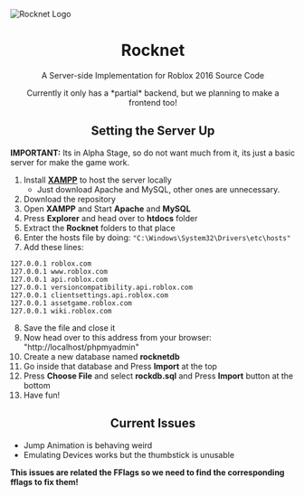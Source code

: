 ![Rocknet Logo](https://github.com/user-attachments/assets/04d7a167-a35b-474f-b86b-4d81ec6b3ac4)

<h1 align="center"> Rocknet </h1>

<p align="center"> A Server-side Implementation for Roblox 2016 Source Code  </p>
<p align="center"> Currently it only has a *partial* backend, but we planning to make a frontend too!  </p>

<h2 align="center"> Setting the Server Up </h2>

**IMPORTANT:** Its in Alpha Stage, so do not want much from it, its just a basic server for make the game work.

1. Install **[XAMPP](https://www.apachefriends.org/index.html)** to host the server locally
   - Just download Apache and MySQL, other ones are unnecessary.
2. Download the repository
3. Open **XAMPP** and Start **Apache** and **MySQL**
4. Press **Explorer** and head over to **htdocs** folder
5. Extract the **Rocknet** folders to that place
6. Enter the hosts file by doing: `"C:\Windows\System32\Drivers\etc\hosts"`
7. Add these lines:
```
127.0.0.1 roblox.com 
127.0.0.1 www.roblox.com 
127.0.0.1 api.roblox.com
127.0.0.1 versioncompatibility.api.roblox.com
127.0.0.1 clientsettings.api.roblox.com
127.0.0.1 assetgame.roblox.com
127.0.0.1 wiki.roblox.com
```
8. Save the file and close it
9. Now head over to this address from your browser: "http://localhost/phpmyadmin"
10. Create a new database named **rocknetdb**
11. Go inside that database and Press **Import** at the top
12. Press **Choose File** and select **rockdb.sql** and Press **Import** button at the bottom
13. Have fun!

<h2 align="center"> Current Issues </h2>

- Jump Animation is behaving weird
- Emulating Devices works but the thumbstick is unusable

**This issues are related the FFlags so we need to find the corresponding fflags to fix them!**
